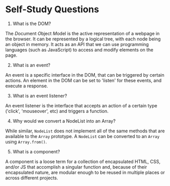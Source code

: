 # Self-Study Questions

1. What is the DOM?

The *D*ocument *O*bject *M*odel is the active representation of a webpage in the browser. It can be represented by a logical tree, with each node being an object in memory. It acts as an API that we can use programming languages (such as JavaScript) to access and modify elements on the page.

2. What is an event?

An event is a specific interface in the DOM, that can be triggered by certain actions. An element in the DOM can be set to 'listen' for these events, and execute a response. 

3. What is an event listener?

An event listener is the interface that accepts an action of a certain type ('click', 'mouseover', etc) and triggers a function.

4. Why would we convert a NodeList into an Array?

While similar, `NodeList` does not implement all of the same methods that are available to the `Array` prototype. A `NodeList` can be converted to an `Array` using `Array.from()`.

5. What is a component?

A component is a loose term for a collection of encapsulated HTML, CSS, and/or JS that accomplish a singular function and, because of their encapsulated nature, are modular enough to be reused in multiple places or across different projects.